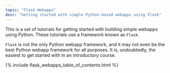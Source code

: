 ```yaml
---
topic: "Flask Webapps"
desc: "Getting started with simple Python-based webapps using Flask"
---
```


This is a set of tutorials for getting started with building simple
webapps using Python.   These tutorials use a framework known as `Flask`.

`Flask` is not the only Python webapp framework, and it may not even be the
best Python webapp framework for all purposes.  It is, undoubtedly, the easiest
to get started with in an introductory course.


{% include flask_webapps_table_of_contents.html %}

